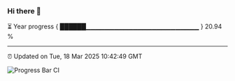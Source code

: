 ### Hi there 👋

⏳ Year progress { ██████▁▁▁▁▁▁▁▁▁▁▁▁▁▁▁▁▁▁▁▁▁▁▁▁ } 20.94 %

---

⏰ Updated on Tue, 18 Mar 2025 10:42:49 GMT

![Progress Bar CI](https://github.com/IshwaranRudhara/GIT-ACTION/workflows/Progress%20Bar%20CI/badge.svg)
